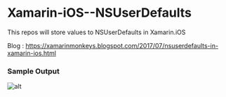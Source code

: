 # Xamarin-iOS--NSUserDefaults

This repos will store values to NSUserDefaults in Xamarin.iOS

Blog : https://xamarinmonkeys.blogspot.com/2017/07/nsuserdefaults-in-xamarin-ios.html

### Sample Output

![alt](https://www.c-sharpcorner.com/article/nsuserdefaults-in-xamarin-ios/Images/image010.jpg)
